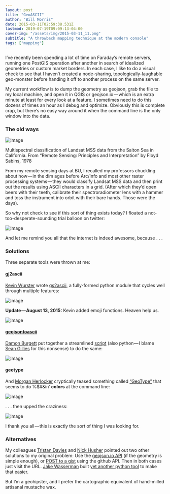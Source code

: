 ```yaml
---
layout: post
title: "GeoASCII"
author: "Bill Morris"
date: 2015-03-11T02:59:38.531Z
lastmod: 2019-07-19T09:09:13-04:00
cover-img: "/assets/img/2015-03-11_11.png"
subtitle: "A throwback mapping technique at the modern console"
tags: ["mapping"]
---
```


I’ve recently been spending a lot of time on Faraday’s remote servers, running one PostGIS operation after another in search of idealized geometries or custom market borders. In each case, I like to do a visual check to see that I haven’t created a node-sharing, topologically-laughable geo-monster before handing it off to another process on the same server.

My current workflow is to dump the geometry as geojson, grab the file to my local machine, and open it in QGIS or geojson.io — which is an extra minute at least for every look at a feature. I sometimes need to do this dozens of times an hour as I debug and optimize. Obviously this is complete crap, but there’s no easy way around it when the command line is the only window into the data.

### The old ways




![image](/shoals/assets/img/2015-03-11_1.gif)

Multispectral classification of Landsat MSS data from the Salton Sea in California. From “Remote Sensing: Principles and Interpretation” by Floyd Sabins, 1978



From my remote sensing days at BU, I recalled my professors chuckling about how — in the dim ages before Arc/Info and most other raster processing systems — they would classify Landsat MSS data and then print out the results using ASCII characters in a grid. (After which they’d open beers with their teeth, calibrate their spectroradiometer lens with a hammer and toss the instrument into orbit with their bare hands. Those were the days).

So why not check to see if this sort of thing exists today? I floated a not-too-desperate-sounding trial balloon on twitter:

![image](/shoals/assets/img/2015-03-11_10.png)


And let me remind you all that the internet is indeed awesome, because . . .

### Solutions

Three separate tools were thrown at me:

#### gj2ascii

[Kevin Wurster](https://twitter.com/geowurster) wrote [gs2ascii](https://github.com/geowurster/gj2ascii), a fully-formed python module that cycles well through multiple features:




![image](/shoals/assets/img/2015-03-11_2.png)



**Update — August 13, 2015:** Kevin added emoji functions. Heaven help us.




![image](/shoals/assets/img/2015-03-11_3.png)



#### [**geojsontoascii**](https://gist.github.com/dnomadb/62d629216e19906c53d3)

[Damon Burgett](https://twitter.com/DnomadB) put together a streamlined [script](https://gist.github.com/dnomadb/62d629216e19906c53d3) (also python — I blame [Sean Gillies](https://twitter.com/sgillies) for this nonsense) to do the same:




![image](/shoals/assets/img/2015-03-11_4.png)



#### geotype

And [Morgan Herlocker](https://twitter.com/morganherlocker) cryptically teased something called [“GeoType”](https://github.com/morganherlocker/geotype) that seems to do %$#&amp;in’ **colors** at the command line:

![image](/shoals/assets/img/2015-03-11_11.png)


. . . then upped the craziness:

![image](/shoals/assets/img/2015-03-11_12.png)


I thank you all — this is exactly the sort of thing I was looking for.

### Alternatives

My colleagues [Tristan Davies](https://twitter.com/devTristan) and [Nick Husher](https://twitter.com/TeslaNick) pointed out two other solutions to my original problem: Use the [geojson.io API](https://github.com/mapbox/geojson.io/blob/gh-pages/API.md#datadataapplicationjson) (if the geometry is simple enough), or [POST to a gist](https://gist.github.com/caspyin/2288960#post) using the github API. Then in both cases just visit the URL. [Jake Wasserman](https://twitter.com/jwass2000) built [yet another python tool](https://github.com/jwass/geojsonio.py) to make that easier.

But I’m a geohipster, and I prefer the cartographic equivalent of hand-milled artisanal mustache wax.
